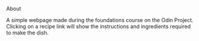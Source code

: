 About

A simple webpage made during the foundations course on the Odin Project. Clicking on a recipe link will show the instructions and ingredients required to make the dish.
